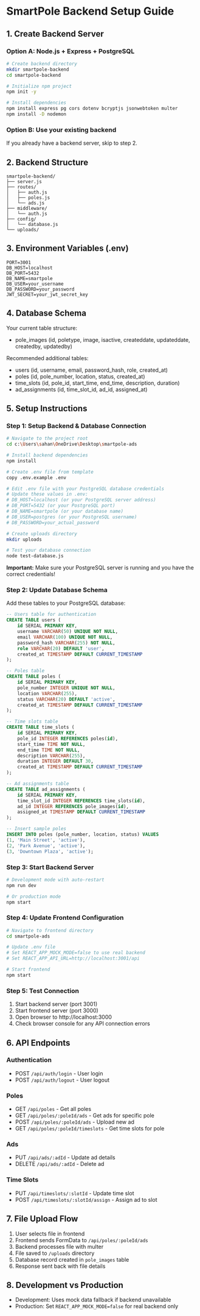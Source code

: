 # SmartPole Backend Setup Guide

## 1. Create Backend Server

### Option A: Node.js + Express + PostgreSQL
```bash
# Create backend directory
mkdir smartpole-backend
cd smartpole-backend

# Initialize npm project
npm init -y

# Install dependencies
npm install express pg cors dotenv bcryptjs jsonwebtoken multer
npm install -D nodemon
```

### Option B: Use your existing backend
If you already have a backend server, skip to step 2.

## 2. Backend Structure
```
smartpole-backend/
├── server.js
├── routes/
│   ├── auth.js
│   ├── poles.js
│   └── ads.js
├── middleware/
│   └── auth.js
├── config/
│   └── database.js
└── uploads/
```

## 3. Environment Variables (.env)
```
PORT=3001
DB_HOST=localhost
DB_PORT=5432
DB_NAME=smartpole
DB_USER=your_username
DB_PASSWORD=your_password
JWT_SECRET=your_jwt_secret_key
```

## 4. Database Schema
Your current table structure:
- pole_images (id, poletype, image, isactive, createddate, updateddate, createdby, updatedby)

Recommended additional tables:
- users (id, username, email, password_hash, role, created_at)
- poles (id, pole_number, location, status, created_at)
- time_slots (id, pole_id, start_time, end_time, description, duration)
- ad_assignments (id, time_slot_id, ad_id, assigned_at)

## 5. Setup Instructions

### Step 1: Setup Backend & Database Connection
```bash
# Navigate to the project root
cd c:\Users\sahan\OneDrive\Desktop\smartpole-ads

# Install backend dependencies
npm install

# Create .env file from template
copy .env.example .env

# Edit .env file with your PostgreSQL database credentials
# Update these values in .env:
# DB_HOST=localhost (or your PostgreSQL server address)
# DB_PORT=5432 (or your PostgreSQL port)
# DB_NAME=smartpole (or your database name)
# DB_USER=postgres (or your PostgreSQL username)
# DB_PASSWORD=your_actual_password

# Create uploads directory
mkdir uploads

# Test your database connection
node test-database.js
```

**Important:** Make sure your PostgreSQL server is running and you have the correct credentials!

### Step 2: Update Database Schema
Add these tables to your PostgreSQL database:

```sql
-- Users table for authentication
CREATE TABLE users (
    id SERIAL PRIMARY KEY,
    username VARCHAR(50) UNIQUE NOT NULL,
    email VARCHAR(100) UNIQUE NOT NULL,
    password_hash VARCHAR(255) NOT NULL,
    role VARCHAR(20) DEFAULT 'user',
    created_at TIMESTAMP DEFAULT CURRENT_TIMESTAMP
);

-- Poles table
CREATE TABLE poles (
    id SERIAL PRIMARY KEY,
    pole_number INTEGER UNIQUE NOT NULL,
    location VARCHAR(255),
    status VARCHAR(20) DEFAULT 'active',
    created_at TIMESTAMP DEFAULT CURRENT_TIMESTAMP
);

-- Time slots table
CREATE TABLE time_slots (
    id SERIAL PRIMARY KEY,
    pole_id INTEGER REFERENCES poles(id),
    start_time TIME NOT NULL,
    end_time TIME NOT NULL,
    description VARCHAR(255),
    duration INTEGER DEFAULT 30,
    created_at TIMESTAMP DEFAULT CURRENT_TIMESTAMP
);

-- Ad assignments table
CREATE TABLE ad_assignments (
    id SERIAL PRIMARY KEY,
    time_slot_id INTEGER REFERENCES time_slots(id),
    ad_id INTEGER REFERENCES pole_images(id),
    assigned_at TIMESTAMP DEFAULT CURRENT_TIMESTAMP
);

-- Insert sample poles
INSERT INTO poles (pole_number, location, status) VALUES
(1, 'Main Street', 'active'),
(2, 'Park Avenue', 'active'),
(3, 'Downtown Plaza', 'active');
```

### Step 3: Start Backend Server
```bash
# Development mode with auto-restart
npm run dev

# Or production mode
npm start
```

### Step 4: Update Frontend Configuration
```bash
# Navigate to frontend directory
cd smartpole-ads

# Update .env file
# Set REACT_APP_MOCK_MODE=false to use real backend
# Set REACT_APP_API_URL=http://localhost:3001/api

# Start frontend
npm start
```

### Step 5: Test Connection
1. Start backend server (port 3001)
2. Start frontend server (port 3000)
3. Open browser to http://localhost:3000
4. Check browser console for any API connection errors

## 6. API Endpoints

### Authentication
- POST `/api/auth/login` - User login
- POST `/api/auth/logout` - User logout

### Poles
- GET `/api/poles` - Get all poles
- GET `/api/poles/:poleId/ads` - Get ads for specific pole
- POST `/api/poles/:poleId/ads` - Upload new ad
- GET `/api/poles/:poleId/timeslots` - Get time slots for pole

### Ads
- PUT `/api/ads/:adId` - Update ad details
- DELETE `/api/ads/:adId` - Delete ad

### Time Slots
- PUT `/api/timeslots/:slotId` - Update time slot
- POST `/api/timeslots/:slotId/assign` - Assign ad to slot

## 7. File Upload Flow
1. User selects file in frontend
2. Frontend sends FormData to `/api/poles/:poleId/ads`
3. Backend processes file with multer
4. File saved to `/uploads` directory
5. Database record created in `pole_images` table
6. Response sent back with file details

## 8. Development vs Production
- Development: Uses mock data fallback if backend unavailable
- Production: Set `REACT_APP_MOCK_MODE=false` for real backend only
